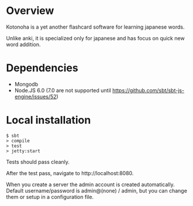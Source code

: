 # Overview

Kotonoha is a yet another flashcard software for learning japanese words.

Unlike anki, it is specialized only for japanese and has focus on quick new word addition.

# Dependencies

* Mongodb
* Node.JS 6.0 (7.0 are not supported until https://github.com/sbt/sbt-js-engine/issues/52)

# Local installation

```
$ sbt
> compile
> test
> jetty:start
```

Tests should pass cleanly.

After the test pass, navigate to http://localhost:8080.

When you create a server the admin account is created automatically.
Default username/password is admin@(none) / admin,
but you can change them or setup in a configuration file.

